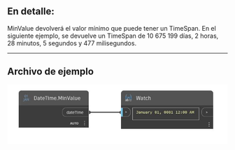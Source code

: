 ## En detalle:
MinValue devolverá el valor mínimo que puede tener un TimeSpan. En el siguiente ejemplo, se devuelve un TimeSpan de 10 675 199 días, 2 horas, 28 minutos, 5 segundos y 477 milisegundos.
___
## Archivo de ejemplo

![MinValue](./DSCore.DateTime.MinValue_img.jpg)

